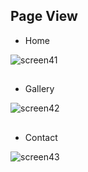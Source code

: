 ## Page View

- Home

![screen41](https://github.com/user-attachments/assets/0bad2c62-9253-40c4-b00f-cd3b099f14a3)

##
- Gallery

![screen42](https://github.com/user-attachments/assets/af05f369-f77c-4df6-9e37-5f9759777670)


##
- Contact

![screen43](https://github.com/user-attachments/assets/37b299ef-2e4a-48c9-806a-011c0e68edb2)

##
